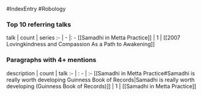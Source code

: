 #IndexEntry #Robology

### Top 10 referring talks
talk | count | series
:- | - |: -
[[Samadhi in Metta Practice]] | 1 | [[2007 Lovingkindness and Compassion As a Path to Awakening]]

### Paragraphs with 4+ mentions
description | count | talk
:- | : - | :-
[[Samadhi in Metta Practice#Samadhi is really worth developing Guinness Book of Records\|Samadhi is really worth developing (Guinness Book of Records)]] | 1 | [[Samadhi in Metta Practice]]


